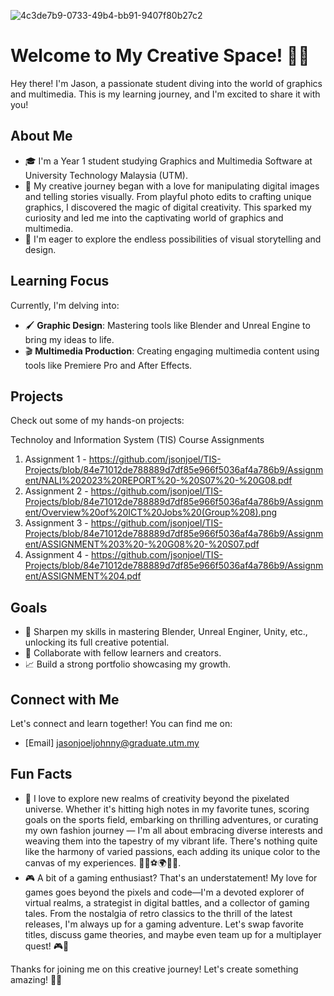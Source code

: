 ![4c3de7b9-0733-49b4-bb91-9407f80b27c2](https://github.com/jsonjoel/jsonjoel/assets/148432527/a597a987-555e-4cbd-8621-650a41c44fe9)

# Welcome to My Creative Space! 🎨✨


Hey there! I'm Jason, a passionate student diving into the world of graphics and multimedia. This is my learning journey, and I'm excited to share it with you!

## About Me

- 🎓 I'm a Year 1 student studying Graphics and Multimedia Software at University Technology Malaysia (UTM).
- 🌈 My creative journey began with a love for manipulating digital images and telling stories visually. From playful photo edits to crafting unique graphics, I discovered the magic of digital creativity. This sparked my curiosity and led me into the captivating world of graphics and multimedia.
- 🚀 I'm eager to explore the endless possibilities of visual storytelling and design.

## Learning Focus

Currently, I'm delving into:

- 🖌️ **Graphic Design**: Mastering tools like Blender and Unreal Engine to bring my ideas to life.
- 🎬 **Multimedia Production**: Creating engaging multimedia content using tools like Premiere Pro and After Effects.

## Projects

Check out some of my hands-on projects:

Technoloy and Information System (TIS) Course Assignments 
1. Assignment 1 - https://github.com/jsonjoel/TIS-Projects/blob/84e71012de788889d7df85e966f5036af4a786b9/Assignment/NALI%202023%20REPORT%20-%20S07%20-%20G08.pdf
2. Assignment 2 - https://github.com/jsonjoel/TIS-Projects/blob/84e71012de788889d7df85e966f5036af4a786b9/Assignment/Overview%20of%20ICT%20Jobs%20(Group%208).png
3. Assignment 3 - https://github.com/jsonjoel/TIS-Projects/blob/84e71012de788889d7df85e966f5036af4a786b9/Assignment/ASSIGNMENT%203%20-%20G08%20-%20S07.pdf
4. Assignment 4 - https://github.com/jsonjoel/TIS-Projects/blob/84e71012de788889d7df85e966f5036af4a786b9/Assignment/ASSIGNMENT%204.pdf

## Goals

- 🌟 Sharpen my skills in mastering Blender, Unreal Enginer, Unity, etc., unlocking its full creative potential.
- 🤝 Collaborate with fellow learners and creators.
- 📈 Build a strong portfolio showcasing my growth.

## Connect with Me

Let's connect and learn together! You can find me on:

- [Email] jasonjoeljohnny@graduate.utm.my

## Fun Facts

- 🎵 I love to explore new realms of creativity beyond the pixelated universe. Whether it's hitting high notes in my favorite tunes, scoring goals on the sports field, embarking on thrilling adventures, or curating my own fashion journey — I'm all about embracing diverse interests and weaving them into the tapestry of my vibrant life. There's nothing quite like the harmony of varied passions, each adding its unique color to the canvas of my experiences. 🌟🎤⚽🌍👗✨.
- 🎮 A bit of a gaming enthusiast? That's an understatement! My love for games goes beyond the pixels and code—I'm a devoted explorer of virtual realms, a strategist in digital battles, and a collector of gaming tales. From the nostalgia of retro classics to the thrill of the latest releases, I'm always up for a gaming adventure. Let's swap favorite titles, discuss game theories, and maybe even team up for a multiplayer quest! 🎮🌟

Thanks for joining me on this creative journey! Let's create something amazing! 🚀✨
